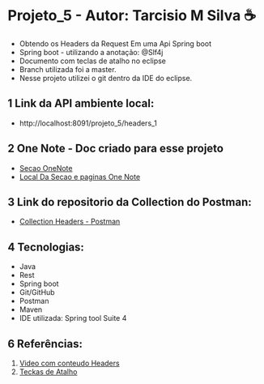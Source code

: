 # Projeto_5 - Autor: Tarcisio M Silva ☕
 * Obtendo os Headers da Request Em uma Api Spring boot
 * Spring boot - utilizando a anotação: @Slf4j 
 * Documento com teclas de atalho no eclipse
 * Branch utilizada foi a master.
 * Nesse projeto utilizei o git dentro da IDE do eclipse.

## 1 Link da API ambiente local: 
 - http://localhost:8091/projeto_5/headers_1

## 2 One Note - Doc criado para esse projeto
 - [Secao OneNote](https://github.com/Tarcisioms23/TMS-Projeto-5/blob/master/projeto5/documenta%C3%A7%C3%A3o/Anota%C3%A7%C3%B5es%20R%C3%A1pidas.one)
 - [Local Da Secao e paginas One Note](https://github.com/Tarcisioms23/TMS-Projeto-5/tree/master/projeto5/documenta%C3%A7%C3%A3o)

## 3 Link do repositorio da Collection do Postman:
 - [Collection Headers - Postman](https://github.com/Tarcisioms23/TMS-Projeto-5/blob/master/projeto5/documenta%C3%A7%C3%A3o/projeto_5.postman_collection.json)

## 4 Tecnologias:
 - Java 
 - Rest 
 - Spring boot 
 - Git/GitHub
 - Postman
 - Maven
 - IDE utilizada: Spring tool Suite 4

## 6 Referências:

  1. [Video com conteudo Headers](https://www.youtube.com/watch?v=78hx7SUm3IU)
  2. [Teckas de Atalho](https://blog.algaworks.com/atalhos-e-configuracoes-para-ganhar-produtividade-com-eclipse/)
